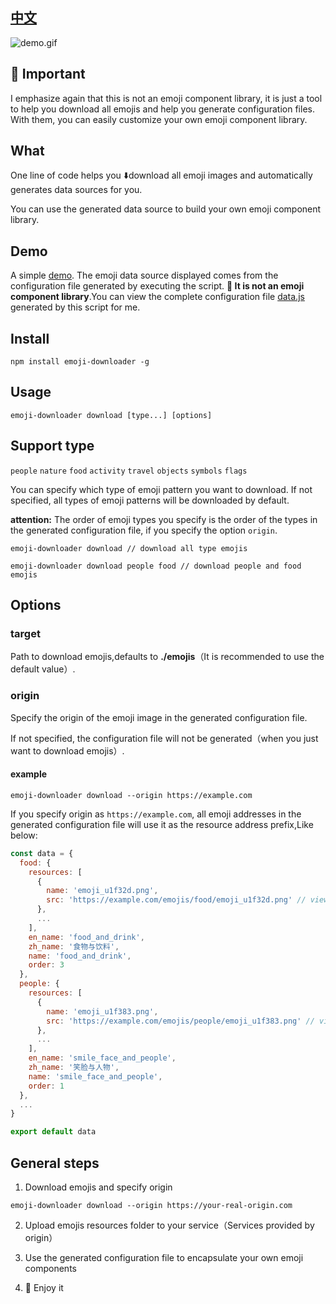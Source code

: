 ## [中文](https://github.com/weirui88888/emoji-downloader/blob/main/README.md)

![demo.gif](https://emoji-downloader.newarray.vip/demo.gif)

## :rotating_light: Important

I emphasize again that this is not an emoji component library, it is just a tool to help you download all emojis and help you generate configuration files. With them, you can easily customize your own emoji component library.

## What

One line of code helps you :arrow_down:download all emoji images and automatically generates data sources for you.

You can use the generated data source to build your own emoji component library.

## Demo

A simple [demo](https://emoji-downloader.newarray.vip). The emoji data source displayed comes from the configuration file  generated by executing the script. **:pushpin: It is not an emoji component library**.You can view the complete configuration file [data.js](./emojis/data.js) generated by this script for me.

## Install

```shell
npm install emoji-downloader -g
```

## Usage

```shell
emoji-downloader download [type...] [options]
```

## Support type

`people` `nature` `food` `activity` `travel` `objects` `symbols` `flags`

You can specify which type of emoji pattern you want to download. If not specified, all types of emoji patterns will be downloaded by default.

**attention:** The order of emoji types you specify is the order of the types in the generated configuration file, if you specify the option `origin`.

```shell
emoji-downloader download // download all type emojis
```

```shell
emoji-downloader download people food // download people and food emojis
```

## Options

### target

Path to download emojis,defaults to **./emojis**（It is recommended to use the default value）.

### origin

Specify the origin of the emoji image in the generated configuration file.

If not specified, the configuration file will not be generated（when you just want to download emojis）.

#### example

```shell
emoji-downloader download --origin https://example.com
```

If you specify origin as `https://example.com`, all emoji addresses in the generated configuration file will use it as the resource address prefix,Like below:

```javascript
const data = {
  food: {
    resources: [
      {
        name: 'emoji_u1f32d.png',
        src: 'https://example.com/emojis/food/emoji_u1f32d.png' // view here
      },
      ...
    ],
    en_name: 'food_and_drink',
    zh_name: '食物与饮料',
    name: 'food_and_drink',
    order: 3
  },
  people: {
    resources: [
      {
        name: 'emoji_u1f383.png',
        src: 'https://example.com/emojis/people/emoji_u1f383.png' // view here
      },
      ...
    ],
    en_name: 'smile_face_and_people',
    zh_name: '笑脸与人物',
    name: 'smile_face_and_people',
    order: 1
  },
  ...
}

export default data
```

## General steps

1. Download emojis and specify origin

```shell
emoji-downloader download --origin https://your-real-origin.com
```

2. Upload emojis resources folder to your service（Services provided by origin）

3. Use the generated configuration file to encapsulate your own emoji components

4. :tada: Enjoy it
